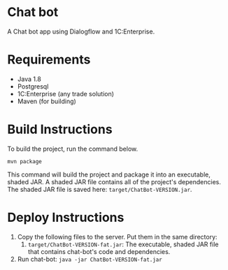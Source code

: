# Chat bot   
A Chat bot app using Dialogflow and 1C:Enterprise.

# Requirements  
* Java 1.8
* Postgresql
* 1C:Enterprise (any trade solution)
* Maven (for building)

# Build Instructions

To build the project, run the command below.

`mvn package`

This command will build the project and package it into an executable, shaded JAR. A shaded JAR file contains all of the project's dependencies. The shaded JAR file is saved here: `target/ChatBot-VERSION.jar`.

# Deploy Instructions

1. Copy the following files to the server. Put them in the same directory:
   1. `target/ChatBot-VERSION-fat.jar`: The executable, shaded JAR file that contains chat-bot's code and dependencies.
1. Run chat-bot: `java -jar ChatBot-VERSION-fat.jar`
